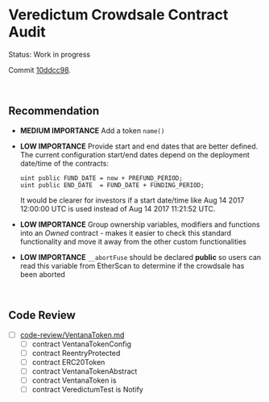# Veredictum Crowdsale Contract Audit

Status: Work in progress

Commit [10ddcc98](https://github.com/o0ragman0o/Veredictum/tree/10ddcc98ede5696ed6a79d11607bd8000f8e0f7a).

<br />

## Recommendation

* **MEDIUM IMPORTANCE** Add a token `name()`
* **LOW IMPORTANCE** Provide start and end dates that are better defined. The current configuration start/end dates depend on the
  deployment date/time of the contracts:

      uint public FUND_DATE = now + PREFUND_PERIOD;
      uint public END_DATE  = FUND_DATE + FUNDING_PERIOD;

  It would be clearer for investors if a start date/time like Aug 14 2017 12:00:00 UTC is used instead of Aug 14 2017 11:21:52 UTC.
* **LOW IMPORTANCE** Group ownership variables, modifiers and functions into an *Owned* contract - makes it easier to check this 
  standard functionality and move it away from the other custom functionalities
* **LOW IMPORTANCE** `__abortFuse` should be declared **public** so users can read this variable from EtherScan to determine if the 
  crowdsale has been aborted

<br />

## Code Review

* [ ] [code-review/VentanaToken.md](code-review/VentanaToken.md)
  * [ ] contract VentanaTokenConfig
  * [ ] contract ReentryProtected
  * [ ] contract ERC20Token
  * [ ] contract VentanaTokenAbstract
  * [ ] contract VentanaToken is 
  * [ ] contract VeredictumTest is Notify